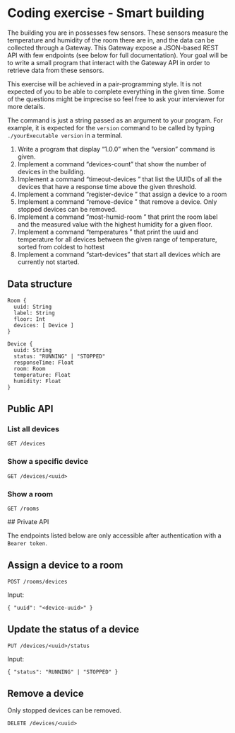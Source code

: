 # Coding exercise - Smart building

The building you are in possesses few sensors. These sensors measure the temperature and humidity of the room there are in, and the data can be collected through a Gateway. This Gateway expose a JSON-based REST API with few endpoints (see below for full documentation). Your goal will be to write a small program that interact with the Gateway API in order to retrieve data from these sensors.

This exercise will be achieved in a pair-programming style. It is not expected of you to be able to complete everything in the given time. Some of the questions might be imprecise so feel free to ask your interviewer for more details.

The command is just a string passed as an argument to your program. For example, it is expected for the `version` command to be called by typing `./yourExecutable version` in a terminal.

1.  Write a program that display “1.0.0” when the “version” command is given.
2.  Implement a command “devices-count” that show the number of devices in the building.
3.  Implement a command “timeout-devices <threshold>” that list the UUIDs of all the devices that have a response time above the given threshold.
4.  Implement a command “register-device <device-uuid> <room-uuid>” that assign a device to a room
5.  Implement a command “remove-device <uuid>” that remove a device. Only stopped devices can be removed.
6.  Implement a command “most-humid-room <floor>” that print the room label and the measured value with the highest humidity for a given floor.
7.  Implement a command “temperatures <temperature-min> <temperature-max>” that print the uuid and temperature for all devices between the given range of temperature, sorted from coldest to hottest
8.  Implement a command “start-devices” that start all devices which are currently not started.


## Data structure

```
Room {
  uuid: String
  label: String
  floor: Int
  devices: [ Device ]
}
```

```
Device {
  uuid: String
  status: "RUNNING" | "STOPPED"
  responseTime: Float
  room: Room
  temperature: Float
  humidity: Float
}
```

## Public API

### List all devices

```
GET /devices
```

### Show a specific device

```
GET /devices/<uuid>
```

### Show a room

```
GET /rooms
```

## Private API

The endpoints listed below are only accessible after authentication with a `Bearer token`.

## Assign a device to a room

```
POST /rooms/devices
```
Input:
```
{ "uuid": "<device-uuid>" }
```

## Update the status of a device

```
PUT /devices/<uuid>/status
```
Input:
```
{ "status": "RUNNING" | "STOPPED" }
```

## Remove a device

Only stopped devices can be removed.

```
DELETE /devices/<uuid>
```
